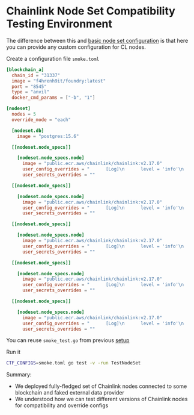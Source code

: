 # Chainlink Node Set Compatibility Testing Environment

The difference between this and [basic node set configuration](nodeset_environment.md) is that here you can provide any custom configuration for CL nodes.

Create a configuration file `smoke.toml`
```toml
[blockchain_a]
  chain_id = "31337"
  image = "f4hrenh9it/foundry:latest"
  port = "8545"
  type = "anvil"
  docker_cmd_params = ["-b", "1"]

[nodeset]
  nodes = 5
  override_mode = "each"

  [nodeset.db]
    image = "postgres:15.6"

  [[nodeset.node_specs]]

    [nodeset.node_specs.node]
      image = "public.ecr.aws/chainlink/chainlink:v2.17.0"
      user_config_overrides = "      [Log]\n      level = 'info'\n      "
      user_secrets_overrides = ""

  [[nodeset.node_specs]]

    [nodeset.node_specs.node]
      image = "public.ecr.aws/chainlink/chainlink:v2.17.0"
      user_config_overrides = "      [Log]\n      level = 'info'\n      "
      user_secrets_overrides = ""

  [[nodeset.node_specs]]

    [nodeset.node_specs.node]
      image = "public.ecr.aws/chainlink/chainlink:v2.17.0"
      user_config_overrides = "      [Log]\n      level = 'info'\n      "
      user_secrets_overrides = ""

  [[nodeset.node_specs]]

    [nodeset.node_specs.node]
      image = "public.ecr.aws/chainlink/chainlink:v2.17.0"
      user_config_overrides = "      [Log]\n      level = 'info'\n      "
      user_secrets_overrides = ""

  [[nodeset.node_specs]]

    [nodeset.node_specs.node]
      image = "public.ecr.aws/chainlink/chainlink:v2.17.0"
      user_config_overrides = "      [Log]\n      level = 'info'\n      "
      user_secrets_overrides = ""
```

You can reuse `smoke_test.go` from previous [setup](nodeset_environment.md)

Run it
```bash
CTF_CONFIGS=smoke.toml go test -v -run TestNodeSet
```

Summary:
- We deployed fully-fledged set of Chainlink nodes connected to some blockchain and faked external data provider
- We understood how we can test different versions of Chainlink nodes for compatibility and override configs
